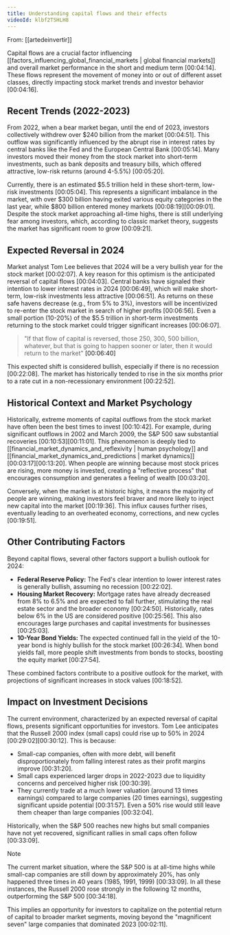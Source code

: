 ```yaml
---
title: Understanding capital flows and their effects
videoId: klbf2TSHLH8
---
```


From: [[artedeinvertir]] <br/> 

Capital flows are a crucial factor influencing [[factors_influencing_global_financial_markets | global financial markets]] and overall market performance in the short and medium term <a class="yt-timestamp" data-t="00:04:14">[00:04:14]</a>. These flows represent the movement of money into or out of different asset classes, directly impacting stock market trends and investor behavior <a class="yt-timestamp" data-t="00:04:16">[00:04:16]</a>.

## Recent Trends (2022-2023)

From 2022, when a bear market began, until the end of 2023, investors collectively withdrew over $240 billion from the market <a class="yt-timestamp" data-t="00:04:51">[00:04:51]</a>. This outflow was significantly influenced by the abrupt rise in interest rates by central banks like the Fed and the European Central Bank <a class="yt-timestamp" data-t="00:05:14">[00:05:14]</a>. Many investors moved their money from the stock market into short-term investments, such as bank deposits and treasury bills, which offered attractive, low-risk returns (around 4-5.5%) <a class="yt-timestamp" data-t="00:05:20">[00:05:20]</a>.

Currently, there is an estimated $5.5 trillion held in these short-term, low-risk investments <a class="yt-timestamp" data-t="00:05:04">[00:05:04]</a>. This represents a significant imbalance in the market, with over $300 billion having exited various equity categories in the last year, while $800 billion entered money markets <a class="yt-timestamp" data-t="00:08:19">[00:08:19]</a><a class="yt-timestamp" data-t="00:09:01">[00:09:01]</a>. Despite the stock market approaching all-time highs, there is still underlying fear among investors, which, according to classic market theory, suggests the market has significant room to grow <a class="yt-timestamp" data-t="00:09:21">[00:09:21]</a>.

## Expected Reversal in 2024

Market analyst Tom Lee believes that 2024 will be a very bullish year for the stock market <a class="yt-timestamp" data-t="00:02:07">[00:02:07]</a>. A key reason for this optimism is the anticipated reversal of capital flows <a class="yt-timestamp" data-t="00:04:03">[00:04:03]</a>. Central banks have signaled their intention to lower interest rates in 2024 <a class="yt-timestamp" data-t="00:06:49">[00:06:49]</a>, which will make short-term, low-risk investments less attractive <a class="yt-timestamp" data-t="00:06:51">[00:06:51]</a>. As returns on these safe havens decrease (e.g., from 5% to 3%), investors will be incentivized to re-enter the stock market in search of higher profits <a class="yt-timestamp" data-t="00:06:56">[00:06:56]</a>. Even a small portion (10-20%) of the $5.5 trillion in short-term investments returning to the stock market could trigger significant increases <a class="yt-timestamp" data-t="00:06:07">[00:06:07]</a>.

> "If that flow of capital is reversed, those 250, 300, 500 billion, whatever, but that is going to happen sooner or later, then it would return to the market" <a class="yt-timestamp" data-t="00:06:40">[00:06:40]</a>

This expected shift is considered bullish, especially if there is no recession <a class="yt-timestamp" data-t="00:22:08">[00:22:08]</a>. The market has historically tended to rise in the six months prior to a rate cut in a non-recessionary environment <a class="yt-timestamp" data-t="00:22:52">[00:22:52]</a>.

## Historical Context and Market Psychology

Historically, extreme moments of capital outflows from the stock market have often been the best times to invest <a class="yt-timestamp" data-t="00:10:42">[00:10:42]</a>. For example, during significant outflows in 2002 and March 2009, the S&P 500 saw substantial recoveries <a class="yt-timestamp" data-t="00:10:53">[00:10:53]</a><a class="yt-timestamp" data-t="00:11:01">[00:11:01]</a>. This phenomenon is deeply tied to [[financial_market_dynamics_and_reflexivity | human psychology]] and [[financial_market_dynamics_and_predictions | market dynamics]] <a class="yt-timestamp" data-t="00:03:17">[00:03:17]</a><a class="yt-timestamp" data-t="00:13:20">[00:13:20]</a>. When people are winning because most stock prices are rising, more money is invested, creating a "reflective process" that encourages consumption and generates a feeling of wealth <a class="yt-timestamp" data-t="00:03:20">[00:03:20]</a>.

Conversely, when the market is at historic highs, it means the majority of people are winning, making investors feel braver and more likely to inject new capital into the market <a class="yt-timestamp" data-t="00:19:36">[00:19:36]</a>. This influx causes further rises, eventually leading to an overheated economy, corrections, and new cycles <a class="yt-timestamp" data-t="00:19:51">[00:19:51]</a>.

## Other Contributing Factors
Beyond capital flows, several other factors support a bullish outlook for 2024:

*   **Federal Reserve Policy:** The Fed's clear intention to lower interest rates is generally bullish, assuming no recession <a class="yt-timestamp" data-t="00:22:02">[00:22:02]</a>.
*   **Housing Market Recovery:** Mortgage rates have already decreased from 8% to 6.5% and are expected to fall further, stimulating the real estate sector and the broader economy <a class="yt-timestamp" data-t="00:24:50">[00:24:50]</a>. Historically, rates below 6% in the US are considered positive <a class="yt-timestamp" data-t="00:25:56">[00:25:56]</a>. This also encourages large purchases and capital investments for businesses <a class="yt-timestamp" data-t="00:25:03">[00:25:03]</a>.
*   **10-Year Bond Yields:** The expected continued fall in the yield of the 10-year bond is highly bullish for the stock market <a class="yt-timestamp" data-t="00:26:34">[00:26:34]</a>. When bond yields fall, more people shift investments from bonds to stocks, boosting the equity market <a class="yt-timestamp" data-t="00:27:54">[00:27:54]</a>.

These combined factors contribute to a positive outlook for the market, with projections of significant increases in stock values <a class="yt-timestamp" data-t="00:18:52">[00:18:52]</a>.

## Impact on Investment Decisions

The current environment, characterized by an expected reversal of capital flows, presents significant opportunities for investors. Tom Lee anticipates that the Russell 2000 index (small caps) could rise up to 50% in 2024 <a class="yt-timestamp" data-t="00:29:02">[00:29:02]</a><a class="yt-timestamp" data-t="00:30:12">[00:30:12]</a>. This is because:
*   Small-cap companies, often with more debt, will benefit disproportionately from falling interest rates as their profit margins improve <a class="yt-timestamp" data-t="00:31:20">[00:31:20]</a>.
*   Small caps experienced larger drops in 2022-2023 due to liquidity concerns and perceived higher risk <a class="yt-timestamp" data-t="00:30:39">[00:30:39]</a>.
*   They currently trade at a much lower valuation (around 13 times earnings) compared to large companies (20 times earnings), suggesting significant upside potential <a class="yt-timestamp" data-t="00:31:57">[00:31:57]</a>. Even a 50% rise would still leave them cheaper than large companies <a class="yt-timestamp" data-t="00:32:04">[00:32:04]</a>.

Historically, when the S&P 500 reaches new highs but small companies have not yet recovered, significant rallies in small caps often follow <a class="yt-timestamp" data-t="00:33:09">[00:33:09]</a>.

> [!NOTE]
> The current market situation, where the S&P 500 is at all-time highs while small-cap companies are still down by approximately 20%, has only happened three times in 40 years (1985, 1991, 1999) <a class="yt-timestamp" data-t="00:33:09">[00:33:09]</a>. In all these instances, the Russell 2000 rose strongly in the following 12 months, outperforming the S&P 500 <a class="yt-timestamp" data-t="00:34:18">[00:34:18]</a>.

This implies an opportunity for investors to capitalize on the potential return of capital to broader market segments, moving beyond the "magnificent seven" large companies that dominated 2023 <a class="yt-timestamp" data-t="00:02:11">[00:02:11]</a>.